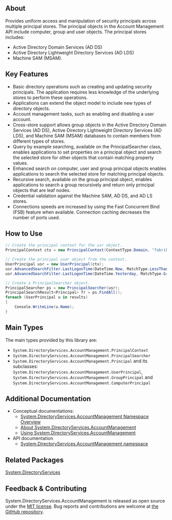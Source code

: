 ## About

<!-- A description of the package and where one can find more documentation -->
Provides uniform access and manipulation of security principals across multiple principal stores. The principal objects in the Account Management API include computer, group and user objects. The principal stores includes:
 * Active Directory Domain Services (AD DS)
 * Active Directory Lightweight Directory Services (AD LDS)
 * Machine SAM (MSAM).

## Key Features

<!-- The key features of this package -->

* Basic directory operations such as creating and updating security principals. The application requires less knowledge of the underlying stores to perform these operations.
* Applications can extend the object model to include new types of directory objects.
* Account management tasks, such as enabling and disabling a user account.
* Cross-store support allows group objects in the Active Directory Domain Services (AD DS), Active Directory Lightweight Directory Services (AD LDS), and Machine SAM (MSAM) databases to contain members from different types of stores.
* Query by example searching, available on the PrincipalSearcher class, enables applications to set properties on a principal object and search the selected store for other objects that contain matching property values.
* Enhanced search on computer, user and group principal objects enables applications to search the selected store for matching principal objects.
* Recursive search, available on the group principal object, enables applications to search a group recursively and return only principal objects that are leaf nodes.
* Credential validation against the Machine SAM, AD DS, and AD LS stores.
* Connections speeds are increased by using the Fast Concurrent Bind (FSB) feature when available. Connection caching decreases the number of ports used.

## How to Use

<!-- A compelling example on how to use this package with code, as well as any specific guidelines for when to use the package -->

```cs
// Create the principal context for the usr object.
PrincipalContext ctx = new PrincipalContext(ContextType.Domain, "fabrikam.com", "CN=Users,DC=fabrikam,DC=com", "administrator", "securelyStoredPassword");

// Create the principal user object from the context.
UserPrincipal usr = new UserPrincipal(ctx);
usr.AdvancedSearchFilter.LastLogonTime(DateTime.Now, MatchType.LessThan); 
usr.AdvancedSearchFilter.LastLogonTime(DateTime.Yesterday, MatchType.GreaterThan);

// Create a PrincipalSearcher object.
PrincipalSearcher ps = new PrincipalSearcher(usr);
PrincipalSearchResult<Principal> fr = ps.FindAll();
foreach (UserPrincipal u in results)
{
    Console.WriteLine(u.Name);
}
```

## Main Types

<!-- The main types provided in this library -->

The main types provided by this library are:

* `System.DirectoryServices.AccountManagement.PrincipalContext`
* `System.DirectoryServices.AccountManagement.PrincipalSearcher`
* `System.DirectoryServices.AccountManagement.Principal` and its subclasses: `System.DirectoryServices.AccountManagement.UserPrincipal`, `System.DirectoryServices.AccountManagement.GroupPrincipal` and `System.DirectoryServices.AccountManagement.ComputerPrincipal`

## Additional Documentation

<!-- Links to further documentation. Remove conceptual documentation if not available for the library. -->

* Conceptual documentations:
  - [System.DirectoryServices.AccountManagement Namespace Overview](https://learn.microsoft.com/previous-versions/bb384379(v=vs.90))
  - [About System.DirectoryServices.AccountManagement](https://learn.microsoft.com//previous-versions/bb384375(v=vs.90))
  - [Using System.DirectoryServices.AccountManagement](https://learn.microsoft.com/previous-versions/bb384384(v=vs.90))
* API documentation
  - [System.DirectoryServices.AccountManagement namespace](https://learn.microsoft.com/dotnet/api/system.directoryservices.accountmanagement)

## Related Packages

[System.DirectoryServices](https://learn.microsoft.com/dotnet/api/system.directoryservices)


## Feedback & Contributing

<!-- How to provide feedback on this package and contribute to it -->

System.DirectoryServices.AccountManagement is released as open source under the [MIT license](https://licenses.nuget.org/MIT). Bug reports and contributions are welcome at [the GitHub repository](https://github.com/dotnet/runtime).
